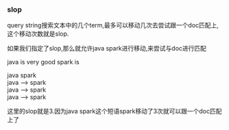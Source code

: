 ### slop
query string搜索文本中的几个term,最多可以移动几次去尝试跟一个doc匹配上,这个移动次数就是slop.

如果我们指定了slop,那么就允许java spark进行移动,来尝试与doc进行匹配  

java		is		very		good		spark		is  

java		spark  
java		-->		spark  
java				-->			spark  
java							-->			spark  

这里的slop就是3.因为java spark这个短语spark移动了3次就可以跟一个doc匹配上了
